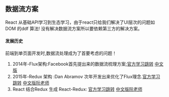 ## 数据流方案
React 从基础API学习到生态学习，由于react只给我们解决了UI层次的问题如DOM 的ddf 算法! 没有解决数据流方案所以要依赖第三方的解决方案。

#### 发展历史
前端到单页面开发时,数据流处理成为了首要考虑的问题！
1. 2014年-Flux架构:Facebook首先提出来的数据流梳理方案;[官方学习跳转](https://justgetflux.com/) [中文版](https://www.jdon.com/idea/flux.html)
2. 2015年-Redux 架构 :Dan Abramov 次年开发出来优化了Flux理念.[官方学习跳转](https://redux.js.org/api/api-reference) [中文版阮老师](http://www.ruanyifeng.com/blog/2016/09/redux_tutorial_part_one_basic_usages.html)
3. React 结合Redux 生成 React-Redux: [官方学习跳转](https://react-redux.js.org/) [中文版阮老师](http://www.ruanyifeng.com/blog/2016/09/redux_tutorial_part_two_async_operations.html)
